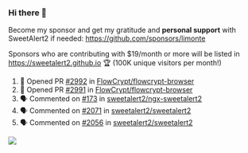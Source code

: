 ### Hi there 👋

Become my sponsor and get my gratitude and **personal support** with SweetAlert2 if needed: https://github.com/sponsors/limonte

Sponsors who are contributing with $19/month or more will be listed in https://sweetalert2.github.io 🏆 (100K unique visitors per month!)

<!--START_SECTION:activity-->
1. 💪 Opened PR [#2992](https://github.com/FlowCrypt/flowcrypt-browser/pull/2992) in [FlowCrypt/flowcrypt-browser](https://github.com/FlowCrypt/flowcrypt-browser)
2. 💪 Opened PR [#2991](https://github.com/FlowCrypt/flowcrypt-browser/pull/2991) in [FlowCrypt/flowcrypt-browser](https://github.com/FlowCrypt/flowcrypt-browser)
3. 🗣 Commented on [#173](https://github.com/sweetalert2/ngx-sweetalert2/issues/173) in [sweetalert2/ngx-sweetalert2](https://github.com/sweetalert2/ngx-sweetalert2)
4. 🗣 Commented on [#2071](https://github.com/sweetalert2/sweetalert2/issues/2071) in [sweetalert2/sweetalert2](https://github.com/sweetalert2/sweetalert2)
5. 🗣 Commented on [#2056](https://github.com/sweetalert2/sweetalert2/issues/2056) in [sweetalert2/sweetalert2](https://github.com/sweetalert2/sweetalert2)
<!--END_SECTION:activity-->

![](https://github-readme-stats.vercel.app/api?username=limonte&theme=vue&show_icons=true)
